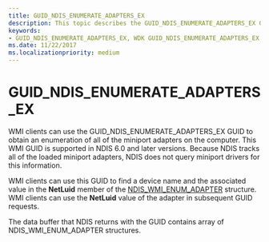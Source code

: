 ```yaml
---
title: GUID_NDIS_ENUMERATE_ADAPTERS_EX
description: This topic describes the GUID_NDIS_ENUMERATE_ADAPTERS_EX GUID for the NDIS WMI interface.
keywords:
- GUID_NDIS_ENUMERATE_ADAPTERS_EX, WDK GUID_NDIS_ENUMERATE_ADAPTERS_EX network drivers
ms.date: 11/22/2017
ms.localizationpriority: medium
---
```


# GUID_NDIS_ENUMERATE_ADAPTERS_EX

WMI clients can use the GUID_NDIS_ENUMERATE_ADAPTERS_EX GUID to obtain an enumeration of all of the miniport adapters on the computer. This WMI GUID is supported in NDIS 6.0 and later versions. Because NDIS tracks all of the loaded miniport adapters, NDIS does not query miniport drivers for this information.

WMI clients can use this GUID to find a device name and the associated value in the **NetLuid** member of the [NDIS_WMI_ENUM_ADAPTER](/windows-hardware/drivers/ddi/ntddndis/ns-ntddndis-_ndis_wmi_enum_adapter) structure. WMI clients can use the **NetLuid** value of the adapter in subsequent GUID requests.

The data buffer that NDIS returns with the GUID contains array of NDIS_WMI_ENUM_ADAPTER structures.
